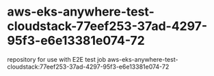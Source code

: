 # aws-eks-anywhere-test-cloudstack-77eef253-37ad-4297-95f3-e6e13381e074-72
repository for use with E2E test job aws-eks-anywhere-test-cloudstack:77eef253-37ad-4297-95f3-e6e13381e074-72
